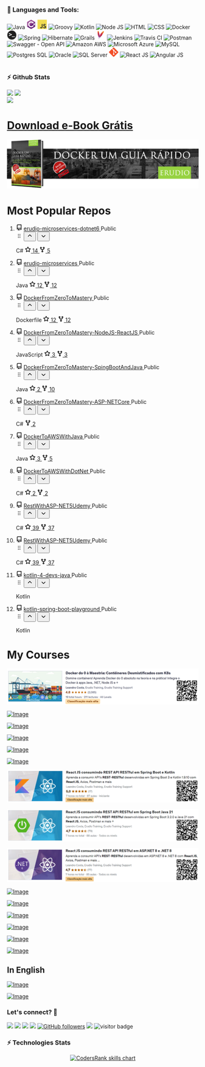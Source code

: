### 🚀 Languages and Tools:</summary>

<p align="left">
<img height="25" src="https://www.vectorlogo.zone/logos/java/java-icon.svg" title="Java" alt="Java" /></code>
<img height="25" src="https://raw.githubusercontent.com/devicons/devicon/master/icons/csharp/csharp-original.svg" title="C#" alt="C#" /></code>
<img width="25" height="25" src="https://raw.githubusercontent.com/devicons/devicon/master/icons/javascript/javascript-original.svg" title="JavaScript" alt="JavaScript" />
<img width="30" height="30" src="https://github.com/leandrocgsi/leandrocgsi/blob/main/svg_logos/groovy_logo.png" title="Groovy" alt="Groovy" /></code>
<img width="25" height="25" src="https://github.com/leandrocgsi/leandrocgsi/blob/main/svg_logos/kotlin_logo.png" title="Kotlin" alt="Kotlin" /></code>
<img height="25" src="https://github.com/leandrocgsi/leandrocgsi/blob/main/svg_logos/nodejs.png" title="Node JS" alt="Node JS">
<img width="25" height="25" src="https://github.com/leandrocgsi/leandrocgsi/blob/main/svg_logos/html_logo.png" title="HTML" alt="HTML" />
<img width="25" height="25" src="https://github.com/leandrocgsi/leandrocgsi/blob/main/svg_logos/css_logo.png" title="CSS" alt="CSS" />
<img height="25" src="https://raw.githubusercontent.com/leandrocgsi/leandrocgsi/2331dded51784b78b8b66fd83037b2f2e28943e3/svg_logos/docker_logo.svg" title="Docker" alt="Docker" />
<img height="25" src="https://raw.githubusercontent.com/github/explore/80688e429a7d4ef2fca1e82350fe8e3517d3494d/topics/terminal/terminal.png" title="Terminal" alt="Terminal">
<img width="25" height="25" src="https://www.vectorlogo.zone/logos/springio/springio-icon.svg" title="Spring" alt="Spring" /></code>
<img width="25" height="25" src="https://www.vectorlogo.zone/logos/hibernate/hibernate-icon.svg" title="Hibernate" alt="Hibernate" /></code>
<img width="25" height="25" src="https://github.com/leandrocgsi/leandrocgsi/blob/main/svg_logos/grails-logo.jpg" title="Grails" alt="Grails" /></code>
<img width="25" height="25" src="https://raw.githubusercontent.com/vscode-icons/vscode-icons/master/icons/file_type_maven.svg" title="Apache Maven" alt="Apache Maven" /></code>
<img width="25" height="25" src="https://www.vectorlogo.zone/logos/jenkins/jenkins-icon.svg" title="Jenkins" alt="Jenkins" /></code>
<img width="25" height="25" src="https://www.vectorlogo.zone/logos/travis-ci/travis-ci-icon.svg" title="Travis CI" alt="Travis CI" /></code>
<img width="25" height="25" src="https://www.vectorlogo.zone/logos/getpostman/getpostman-icon.svg" title="Postman" alt="Postman" /></code>
<img width="25" height="25" src="https://www.vectorlogo.zone/logos/openapis/openapis-icon.svg" title="Swagger - Open API" alt="Swagger - Open API" /></code>
<img width="25" height="25" src="https://github.com/leandrocgsi/leandrocgsi/blob/main/svg_logos/amazon_aws-icon.png" title="Amazon AWS" alt="Amazon AWS" /></code>
<img width="25" height="25" src="https://www.vectorlogo.zone/logos/microsoft_azure/microsoft_azure-icon.svg" title="Microsoft Azure" alt="Microsoft Azure" /></code>
<img width="25" height="25" src="https://www.vectorlogo.zone/logos/mysql/mysql-icon.svg" title="MySQL" alt="MySQL"/></code>
<img width="25" height="25" src="https://www.vectorlogo.zone/logos/postgresql/postgresql-icon.svg" title="Postgres SQL" alt="Postgres SQL"/></code>
<img width="25" height="25" src="https://www.vectorlogo.zone/logos/oracle/oracle-icon.svg" title="Oracle" alt="Oracle"/></code>
<img width="22" height="25" src="https://github.com/leandrocgsi/leandrocgsi/blob/main/svg_logos/microsoft-sql-server.png" title="SQL Server" alt="SQL Server"/></code>
<img height="25" src="https://raw.githubusercontent.com/devicons/devicon/master/icons/git/git-original.svg" title="GIT" alt="GIT">
<img width="25" height="25" src="https://raw.githubusercontent.com/leandrocgsi/leandrocgsi/main/svg_logos/react-original-wordmark.svg" title="React JS" alt="React JS" />
<img width="25" height="25" src="https://raw.githubusercontent.com/leandrocgsi/leandrocgsi/main/svg_logos/angularjs-original.svg" title="Angular JS" alt="Angular JS" />

</p>

#

### ⚡ Github Stats</b></summary>
<div align="left">
<img height="180em" src="https://github-readme-stats.vercel.app/api/top-langs/?username=leandrocgsi&show_icons=true&hide_border=true&layout=compact&langs_count=8&theme=default"/>	
<img height="180em" src="https://github-readme-stats.vercel.app/api?username=leandrocgsi&show_icons=true&hide_border=true&count_private=true&include_all_commits=true&theme=default" />
</div>
<img height="180em" src="https://github-readme-streak-stats.herokuapp.com/?user=leandrocgsi&show_icons=true&hide_border=true&count_private=true&include_all_commits=true&theme=default" />
</div>

# [Download e-Book Grátis](https://pub.erudio.com.br/guia-docker)

[![e-Book Grátis](https://github.com/leandrocgsi/DockerFromZeroToMastery/blob/master/Images/ebook.png?raw=true)](https://pub.erudio.com.br/guia-docker)

# Most Popular Repos

<div
   class="application-main "
   data-commit-hovercards-enabled
   data-discussion-hovercards-enabled
   data-issue-and-pr-hovercards-enabled
   >
   <main id="js-pjax-container" data-pjax-container>
      <div class="container-xl px-3 px-md-4 px-lg-5">
         <div data-view-component="true" class="Layout-main">
            <div>
               <div class="position-relative">
                  <div class="mt-4">
                     <div class="js-pinned-items-reorder-container">
                        <form class="js-pinned-items-reorder-form" id="user-2985420-pinned-items-reorder-form" action="/users/leandrocgsi/reorder_pinned_items" accept-charset="UTF-8" method="post">
                           <input type="hidden" name="_method" value="put" autocomplete="off" /><input type="hidden" name="authenticity_token" value="AWmnJT2LltnCdCyGTGPQdakabB3BrdWMonmTfEM_xqKOPIFLP6fniJIaBvDiSZbFHLFwRn5ddQRNcQYVHRQRQQ" autocomplete="off" />
                           <ol
                              class="d-flex flex-wrap list-style-none gutter-condensed mb-2 js-pinned-items-reorder-list"
                              >
                              <li class="mb-3 d-flex flex-content-stretch col-12 col-md-6 col-lg-6">
                                 <div class="Box d-flex pinned-item-list-item p-3 width-full js-pinned-item-list-item public sortable-button-item source reorderable">
                                    <div class="pinned-item-list-item-content">
                                       <div class="d-flex width-full position-relative">
                                          <div class="flex-1">
                                             <svg aria-hidden="true" height="16" viewBox="0 0 16 16" version="1.1" width="16" data-view-component="true" class="octicon octicon-repo mr-1 color-fg-muted">
                                                <path fill-rule="evenodd" d="M2 2.5A2.5 2.5 0 014.5 0h8.75a.75.75 0 01.75.75v12.5a.75.75 0 01-.75.75h-2.5a.75.75 0 110-1.5h1.75v-2h-8a1 1 0 00-.714 1.7.75.75 0 01-1.072 1.05A2.495 2.495 0 012 11.5v-9zm10.5-1V9h-8c-.356 0-.694.074-1 .208V2.5a1 1 0 011-1h8zM5 12.25v3.25a.25.25 0 00.4.2l1.45-1.087a.25.25 0 01.3 0L8.6 15.7a.25.25 0 00.4-.2v-3.25a.25.25 0 00-.25-.25h-3.5a.25.25 0 00-.25.25z"></path>
                                             </svg>
                                             <a class="mr-1 text-bold  wb-break-word" data-hydro-click="{&quot;event_type&quot;:&quot;user_profile.click&quot;,&quot;payload&quot;:{&quot;profile_user_id&quot;:2985420,&quot;target&quot;:&quot;PINNED_REPO&quot;,&quot;user_id&quot;:2985420,&quot;originating_url&quot;:&quot;https://github.com/leandrocgsi&quot;}}" data-hydro-click-hmac="2db4d422e93bed7cabc272dd98d2429d840b2c9ce04f51a98c5837ed23b0aa85" href="/leandrocgsi/erudio-microservices-dotnet6">
                                             <span class="repo" title="erudio-microservices-dotnet6">erudio-microservices-dotnet6</span>
                                             </a>          <span></span><span class="Label Label--secondary v-align-middle mt-1 no-wrap v-align-baseline Label--inline">Public</span>
                                          </div>
                                          <div>
                                             <input type="hidden" name="pinned_item_ids[]" id="pinned-item-reorder-MDEwOlJlcG9zaXRvcnkzODk3NTc2MjQ=" value="MDEwOlJlcG9zaXRvcnkzODk3NTc2MjQ=" autocomplete="off" class="form-control">
                                             <span class="pinned-item-handle js-pinned-item-reorder pl-2" title="Drag to reorder">
                                                <svg aria-hidden="true" height="16" viewBox="0 0 16 16" version="1.1" width="16" data-view-component="true" class="octicon octicon-grabber">
                                                   <path fill-rule="evenodd" d="M10 13a1 1 0 100-2 1 1 0 000 2zm-4 0a1 1 0 100-2 1 1 0 000 2zm1-5a1 1 0 11-2 0 1 1 0 012 0zm3 1a1 1 0 100-2 1 1 0 000 2zm1-5a1 1 0 11-2 0 1 1 0 012 0zM6 5a1 1 0 100-2 1 1 0 000 2z"></path>
                                                </svg>
                                             </span>
                                             <button data-direction="up" type="button" data-view-component="true" class="show-on-focus sortable-button js-sortable-button btn-outline btn-sm btn right-0">
                                                <svg aria-label="Move erudio-microservices-dotnet6 up" role="img" height="16" viewBox="0 0 16 16" version="1.1" width="16" data-view-component="true" class="octicon octicon-chevron-up">
                                                   <path fill-rule="evenodd" d="M3.22 9.78a.75.75 0 010-1.06l4.25-4.25a.75.75 0 011.06 0l4.25 4.25a.75.75 0 01-1.06 1.06L8 6.06 4.28 9.78a.75.75 0 01-1.06 0z"></path>
                                                </svg>
                                             </button>
                                             <button data-direction="down" type="button" data-view-component="true" class="show-on-focus sortable-button js-sortable-button btn-outline btn-sm btn right-0">
                                                <svg aria-label="Move erudio-microservices-dotnet6 down" role="img" height="16" viewBox="0 0 16 16" version="1.1" width="16" data-view-component="true" class="octicon octicon-chevron-down">
                                                   <path fill-rule="evenodd" d="M12.78 6.22a.75.75 0 010 1.06l-4.25 4.25a.75.75 0 01-1.06 0L3.22 7.28a.75.75 0 011.06-1.06L8 9.94l3.72-3.72a.75.75 0 011.06 0z"></path>
                                                </svg>
                                             </button>
                                          </div>
                                       </div>
                                       <p class="pinned-item-desc color-fg-muted text-small mt-2 mb-0">
                                       </p>
                                       <p class="mb-0 mt-2 f6 color-fg-muted">
                                          <span class="d-inline-block mr-3">
                                          <span class="repo-language-color" style="background-color: #178600"></span>
                                          <span itemprop="programmingLanguage">C#</span>
                                          </span>
                                          <a href="/leandrocgsi/erudio-microservices-dotnet6/stargazers" class="pinned-item-meta Link--muted ">
                                             <svg aria-label="stars" role="img" height="16" viewBox="0 0 16 16" version="1.1" width="16" data-view-component="true" class="octicon octicon-star">
                                                <path fill-rule="evenodd" d="M8 .25a.75.75 0 01.673.418l1.882 3.815 4.21.612a.75.75 0 01.416 1.279l-3.046 2.97.719 4.192a.75.75 0 01-1.088.791L8 12.347l-3.766 1.98a.75.75 0 01-1.088-.79l.72-4.194L.818 6.374a.75.75 0 01.416-1.28l4.21-.611L7.327.668A.75.75 0 018 .25zm0 2.445L6.615 5.5a.75.75 0 01-.564.41l-3.097.45 2.24 2.184a.75.75 0 01.216.664l-.528 3.084 2.769-1.456a.75.75 0 01.698 0l2.77 1.456-.53-3.084a.75.75 0 01.216-.664l2.24-2.183-3.096-.45a.75.75 0 01-.564-.41L8 2.694v.001z"></path>
                                             </svg>
                                             14
                                          </a>
                                          <a href="/leandrocgsi/erudio-microservices-dotnet6/network/members" class="pinned-item-meta Link--muted ">
                                             <svg aria-label="forks" role="img" height="16" viewBox="0 0 16 16" version="1.1" width="16" data-view-component="true" class="octicon octicon-repo-forked">
                                                <path fill-rule="evenodd" d="M5 3.25a.75.75 0 11-1.5 0 .75.75 0 011.5 0zm0 2.122a2.25 2.25 0 10-1.5 0v.878A2.25 2.25 0 005.75 8.5h1.5v2.128a2.251 2.251 0 101.5 0V8.5h1.5a2.25 2.25 0 002.25-2.25v-.878a2.25 2.25 0 10-1.5 0v.878a.75.75 0 01-.75.75h-4.5A.75.75 0 015 6.25v-.878zm3.75 7.378a.75.75 0 11-1.5 0 .75.75 0 011.5 0zm3-8.75a.75.75 0 100-1.5.75.75 0 000 1.5z"></path>
                                             </svg>
                                             5
                                          </a>
                                       </p>
                                    </div>
                                 </div>
                              </li>
                              <li class="mb-3 d-flex flex-content-stretch col-12 col-md-6 col-lg-6">
                                 <div class="Box d-flex pinned-item-list-item p-3 width-full js-pinned-item-list-item public sortable-button-item source reorderable">
                                    <div class="pinned-item-list-item-content">
                                       <div class="d-flex width-full position-relative">
                                          <div class="flex-1">
                                             <svg aria-hidden="true" height="16" viewBox="0 0 16 16" version="1.1" width="16" data-view-component="true" class="octicon octicon-repo mr-1 color-fg-muted">
                                                <path fill-rule="evenodd" d="M2 2.5A2.5 2.5 0 014.5 0h8.75a.75.75 0 01.75.75v12.5a.75.75 0 01-.75.75h-2.5a.75.75 0 110-1.5h1.75v-2h-8a1 1 0 00-.714 1.7.75.75 0 01-1.072 1.05A2.495 2.495 0 012 11.5v-9zm10.5-1V9h-8c-.356 0-.694.074-1 .208V2.5a1 1 0 011-1h8zM5 12.25v3.25a.25.25 0 00.4.2l1.45-1.087a.25.25 0 01.3 0L8.6 15.7a.25.25 0 00.4-.2v-3.25a.25.25 0 00-.25-.25h-3.5a.25.25 0 00-.25.25z"></path>
                                             </svg>
                                             <a class="mr-1 text-bold  wb-break-word" data-hydro-click="{&quot;event_type&quot;:&quot;user_profile.click&quot;,&quot;payload&quot;:{&quot;profile_user_id&quot;:2985420,&quot;target&quot;:&quot;PINNED_REPO&quot;,&quot;user_id&quot;:2985420,&quot;originating_url&quot;:&quot;https://github.com/leandrocgsi&quot;}}" data-hydro-click-hmac="2db4d422e93bed7cabc272dd98d2429d840b2c9ce04f51a98c5837ed23b0aa85" href="/leandrocgsi/erudio-microservices">
                                             <span class="repo" title="erudio-microservices">erudio-microservices</span>
                                             </a>          <span></span><span class="Label Label--secondary v-align-middle mt-1 no-wrap v-align-baseline Label--inline">Public</span>
                                          </div>
                                          <div>
                                             <input type="hidden" name="pinned_item_ids[]" id="pinned-item-reorder-MDEwOlJlcG9zaXRvcnkzNTYwMzAyODk=" value="MDEwOlJlcG9zaXRvcnkzNTYwMzAyODk=" autocomplete="off" class="form-control">
                                             <span class="pinned-item-handle js-pinned-item-reorder pl-2" title="Drag to reorder">
                                                <svg aria-hidden="true" height="16" viewBox="0 0 16 16" version="1.1" width="16" data-view-component="true" class="octicon octicon-grabber">
                                                   <path fill-rule="evenodd" d="M10 13a1 1 0 100-2 1 1 0 000 2zm-4 0a1 1 0 100-2 1 1 0 000 2zm1-5a1 1 0 11-2 0 1 1 0 012 0zm3 1a1 1 0 100-2 1 1 0 000 2zm1-5a1 1 0 11-2 0 1 1 0 012 0zM6 5a1 1 0 100-2 1 1 0 000 2z"></path>
                                                </svg>
                                             </span>
                                             <button data-direction="up" type="button" data-view-component="true" class="show-on-focus sortable-button js-sortable-button btn-outline btn-sm btn right-0">
                                                <svg aria-label="Move erudio-microservices up" role="img" height="16" viewBox="0 0 16 16" version="1.1" width="16" data-view-component="true" class="octicon octicon-chevron-up">
                                                   <path fill-rule="evenodd" d="M3.22 9.78a.75.75 0 010-1.06l4.25-4.25a.75.75 0 011.06 0l4.25 4.25a.75.75 0 01-1.06 1.06L8 6.06 4.28 9.78a.75.75 0 01-1.06 0z"></path>
                                                </svg>
                                             </button>
                                             <button data-direction="down" type="button" data-view-component="true" class="show-on-focus sortable-button js-sortable-button btn-outline btn-sm btn right-0">
                                                <svg aria-label="Move erudio-microservices down" role="img" height="16" viewBox="0 0 16 16" version="1.1" width="16" data-view-component="true" class="octicon octicon-chevron-down">
                                                   <path fill-rule="evenodd" d="M12.78 6.22a.75.75 0 010 1.06l-4.25 4.25a.75.75 0 01-1.06 0L3.22 7.28a.75.75 0 011.06-1.06L8 9.94l3.72-3.72a.75.75 0 011.06 0z"></path>
                                                </svg>
                                             </button>
                                          </div>
                                       </div>
                                       <p class="pinned-item-desc color-fg-muted text-small mt-2 mb-0">
                                       </p>
                                       <p class="mb-0 mt-2 f6 color-fg-muted">
                                          <span class="d-inline-block mr-3">
                                          <span class="repo-language-color" style="background-color: #b07219"></span>
                                          <span itemprop="programmingLanguage">Java</span>
                                          </span>
                                          <a href="/leandrocgsi/erudio-microservices/stargazers" class="pinned-item-meta Link--muted ">
                                             <svg aria-label="stars" role="img" height="16" viewBox="0 0 16 16" version="1.1" width="16" data-view-component="true" class="octicon octicon-star">
                                                <path fill-rule="evenodd" d="M8 .25a.75.75 0 01.673.418l1.882 3.815 4.21.612a.75.75 0 01.416 1.279l-3.046 2.97.719 4.192a.75.75 0 01-1.088.791L8 12.347l-3.766 1.98a.75.75 0 01-1.088-.79l.72-4.194L.818 6.374a.75.75 0 01.416-1.28l4.21-.611L7.327.668A.75.75 0 018 .25zm0 2.445L6.615 5.5a.75.75 0 01-.564.41l-3.097.45 2.24 2.184a.75.75 0 01.216.664l-.528 3.084 2.769-1.456a.75.75 0 01.698 0l2.77 1.456-.53-3.084a.75.75 0 01.216-.664l2.24-2.183-3.096-.45a.75.75 0 01-.564-.41L8 2.694v.001z"></path>
                                             </svg>
                                             12
                                          </a>
                                          <a href="/leandrocgsi/erudio-microservices/network/members" class="pinned-item-meta Link--muted ">
                                             <svg aria-label="forks" role="img" height="16" viewBox="0 0 16 16" version="1.1" width="16" data-view-component="true" class="octicon octicon-repo-forked">
                                                <path fill-rule="evenodd" d="M5 3.25a.75.75 0 11-1.5 0 .75.75 0 011.5 0zm0 2.122a2.25 2.25 0 10-1.5 0v.878A2.25 2.25 0 005.75 8.5h1.5v2.128a2.251 2.251 0 101.5 0V8.5h1.5a2.25 2.25 0 002.25-2.25v-.878a2.25 2.25 0 10-1.5 0v.878a.75.75 0 01-.75.75h-4.5A.75.75 0 015 6.25v-.878zm3.75 7.378a.75.75 0 11-1.5 0 .75.75 0 011.5 0zm3-8.75a.75.75 0 100-1.5.75.75 0 000 1.5z"></path>
                                             </svg>
                                             12
                                          </a>
                                       </p>
                                    </div>
                                 </div>
                              </li>
                              <li class="mb-3 d-flex flex-content-stretch col-12 col-md-6 col-lg-6">
                                 <div class="Box d-flex pinned-item-list-item p-3 width-full js-pinned-item-list-item public sortable-button-item source reorderable">
                                    <div class="pinned-item-list-item-content">
                                       <div class="d-flex width-full position-relative">
                                          <div class="flex-1">
                                             <svg aria-hidden="true" height="16" viewBox="0 0 16 16" version="1.1" width="16" data-view-component="true" class="octicon octicon-repo mr-1 color-fg-muted">
                                                <path fill-rule="evenodd" d="M2 2.5A2.5 2.5 0 014.5 0h8.75a.75.75 0 01.75.75v12.5a.75.75 0 01-.75.75h-2.5a.75.75 0 110-1.5h1.75v-2h-8a1 1 0 00-.714 1.7.75.75 0 01-1.072 1.05A2.495 2.495 0 012 11.5v-9zm10.5-1V9h-8c-.356 0-.694.074-1 .208V2.5a1 1 0 011-1h8zM5 12.25v3.25a.25.25 0 00.4.2l1.45-1.087a.25.25 0 01.3 0L8.6 15.7a.25.25 0 00.4-.2v-3.25a.25.25 0 00-.25-.25h-3.5a.25.25 0 00-.25.25z"></path>
                                             </svg>
                                             <a class="mr-1 text-bold  wb-break-word" data-hydro-click="{&quot;event_type&quot;:&quot;user_profile.click&quot;,&quot;payload&quot;:{&quot;profile_user_id&quot;:2985420,&quot;target&quot;:&quot;PINNED_REPO&quot;,&quot;user_id&quot;:2985420,&quot;originating_url&quot;:&quot;https://github.com/leandrocgsi&quot;}}" data-hydro-click-hmac="2db4d422e93bed7cabc272dd98d2429d840b2c9ce04f51a98c5837ed23b0aa85" href="/leandrocgsi/DockerFromZeroToMastery">
                                             <span class="repo" title="DockerFromZeroToMastery">DockerFromZeroToMastery</span>
                                             </a>          <span></span><span class="Label Label--secondary v-align-middle mt-1 no-wrap v-align-baseline Label--inline">Public</span>
                                          </div>
                                          <div>
                                             <input type="hidden" name="pinned_item_ids[]" id="pinned-item-reorder-MDEwOlJlcG9zaXRvcnkyMDkyMjE2ODM=" value="MDEwOlJlcG9zaXRvcnkyMDkyMjE2ODM=" autocomplete="off" class="form-control">
                                             <span class="pinned-item-handle js-pinned-item-reorder pl-2" title="Drag to reorder">
                                                <svg aria-hidden="true" height="16" viewBox="0 0 16 16" version="1.1" width="16" data-view-component="true" class="octicon octicon-grabber">
                                                   <path fill-rule="evenodd" d="M10 13a1 1 0 100-2 1 1 0 000 2zm-4 0a1 1 0 100-2 1 1 0 000 2zm1-5a1 1 0 11-2 0 1 1 0 012 0zm3 1a1 1 0 100-2 1 1 0 000 2zm1-5a1 1 0 11-2 0 1 1 0 012 0zM6 5a1 1 0 100-2 1 1 0 000 2z"></path>
                                                </svg>
                                             </span>
                                             <button data-direction="up" type="button" data-view-component="true" class="show-on-focus sortable-button js-sortable-button btn-outline btn-sm btn right-0">
                                                <svg aria-label="Move DockerFromZeroToMastery up" role="img" height="16" viewBox="0 0 16 16" version="1.1" width="16" data-view-component="true" class="octicon octicon-chevron-up">
                                                   <path fill-rule="evenodd" d="M3.22 9.78a.75.75 0 010-1.06l4.25-4.25a.75.75 0 011.06 0l4.25 4.25a.75.75 0 01-1.06 1.06L8 6.06 4.28 9.78a.75.75 0 01-1.06 0z"></path>
                                                </svg>
                                             </button>
                                             <button data-direction="down" type="button" data-view-component="true" class="show-on-focus sortable-button js-sortable-button btn-outline btn-sm btn right-0">
                                                <svg aria-label="Move DockerFromZeroToMastery down" role="img" height="16" viewBox="0 0 16 16" version="1.1" width="16" data-view-component="true" class="octicon octicon-chevron-down">
                                                   <path fill-rule="evenodd" d="M12.78 6.22a.75.75 0 010 1.06l-4.25 4.25a.75.75 0 01-1.06 0L3.22 7.28a.75.75 0 011.06-1.06L8 9.94l3.72-3.72a.75.75 0 011.06 0z"></path>
                                                </svg>
                                             </button>
                                          </div>
                                       </div>
                                       <p class="pinned-item-desc color-fg-muted text-small mt-2 mb-0">
                                       </p>
                                       <p class="mb-0 mt-2 f6 color-fg-muted">
                                          <span class="d-inline-block mr-3">
                                          <span class="repo-language-color" style="background-color: #384d54"></span>
                                          <span itemprop="programmingLanguage">Dockerfile</span>
                                          </span>
                                          <a href="/leandrocgsi/DockerFromZeroToMastery/stargazers" class="pinned-item-meta Link--muted ">
                                             <svg aria-label="stars" role="img" height="16" viewBox="0 0 16 16" version="1.1" width="16" data-view-component="true" class="octicon octicon-star">
                                                <path fill-rule="evenodd" d="M8 .25a.75.75 0 01.673.418l1.882 3.815 4.21.612a.75.75 0 01.416 1.279l-3.046 2.97.719 4.192a.75.75 0 01-1.088.791L8 12.347l-3.766 1.98a.75.75 0 01-1.088-.79l.72-4.194L.818 6.374a.75.75 0 01.416-1.28l4.21-.611L7.327.668A.75.75 0 018 .25zm0 2.445L6.615 5.5a.75.75 0 01-.564.41l-3.097.45 2.24 2.184a.75.75 0 01.216.664l-.528 3.084 2.769-1.456a.75.75 0 01.698 0l2.77 1.456-.53-3.084a.75.75 0 01.216-.664l2.24-2.183-3.096-.45a.75.75 0 01-.564-.41L8 2.694v.001z"></path>
                                             </svg>
                                             12
                                          </a>
                                          <a href="/leandrocgsi/DockerFromZeroToMastery/network/members" class="pinned-item-meta Link--muted ">
                                             <svg aria-label="forks" role="img" height="16" viewBox="0 0 16 16" version="1.1" width="16" data-view-component="true" class="octicon octicon-repo-forked">
                                                <path fill-rule="evenodd" d="M5 3.25a.75.75 0 11-1.5 0 .75.75 0 011.5 0zm0 2.122a2.25 2.25 0 10-1.5 0v.878A2.25 2.25 0 005.75 8.5h1.5v2.128a2.251 2.251 0 101.5 0V8.5h1.5a2.25 2.25 0 002.25-2.25v-.878a2.25 2.25 0 10-1.5 0v.878a.75.75 0 01-.75.75h-4.5A.75.75 0 015 6.25v-.878zm3.75 7.378a.75.75 0 11-1.5 0 .75.75 0 011.5 0zm3-8.75a.75.75 0 100-1.5.75.75 0 000 1.5z"></path>
                                             </svg>
                                             12
                                          </a>
                                       </p>
                                    </div>
                                 </div>
                              </li>
                              <li class="mb-3 d-flex flex-content-stretch col-12 col-md-6 col-lg-6">
                                 <div class="Box d-flex pinned-item-list-item p-3 width-full js-pinned-item-list-item public sortable-button-item source reorderable">
                                    <div class="pinned-item-list-item-content">
                                       <div class="d-flex width-full position-relative">
                                          <div class="flex-1">
                                             <svg aria-hidden="true" height="16" viewBox="0 0 16 16" version="1.1" width="16" data-view-component="true" class="octicon octicon-repo mr-1 color-fg-muted">
                                                <path fill-rule="evenodd" d="M2 2.5A2.5 2.5 0 014.5 0h8.75a.75.75 0 01.75.75v12.5a.75.75 0 01-.75.75h-2.5a.75.75 0 110-1.5h1.75v-2h-8a1 1 0 00-.714 1.7.75.75 0 01-1.072 1.05A2.495 2.495 0 012 11.5v-9zm10.5-1V9h-8c-.356 0-.694.074-1 .208V2.5a1 1 0 011-1h8zM5 12.25v3.25a.25.25 0 00.4.2l1.45-1.087a.25.25 0 01.3 0L8.6 15.7a.25.25 0 00.4-.2v-3.25a.25.25 0 00-.25-.25h-3.5a.25.25 0 00-.25.25z"></path>
                                             </svg>
                                             <a class="mr-1 text-bold  wb-break-word" data-hydro-click="{&quot;event_type&quot;:&quot;user_profile.click&quot;,&quot;payload&quot;:{&quot;profile_user_id&quot;:2985420,&quot;target&quot;:&quot;PINNED_REPO&quot;,&quot;user_id&quot;:2985420,&quot;originating_url&quot;:&quot;https://github.com/leandrocgsi&quot;}}" data-hydro-click-hmac="2db4d422e93bed7cabc272dd98d2429d840b2c9ce04f51a98c5837ed23b0aa85" href="/leandrocgsi/DockerFromZeroToMastery-NodeJS-ReactJS">
                                             <span class="repo" title="DockerFromZeroToMastery-NodeJS-ReactJS">DockerFromZeroToMastery-NodeJS-ReactJS</span>
                                             </a>          <span></span><span class="Label Label--secondary v-align-middle mt-1 no-wrap v-align-baseline Label--inline">Public</span>
                                          </div>
                                          <div>
                                             <input type="hidden" name="pinned_item_ids[]" id="pinned-item-reorder-MDEwOlJlcG9zaXRvcnkzMjg0NTgwMDc=" value="MDEwOlJlcG9zaXRvcnkzMjg0NTgwMDc=" autocomplete="off" class="form-control">
                                             <span class="pinned-item-handle js-pinned-item-reorder pl-2" title="Drag to reorder">
                                                <svg aria-hidden="true" height="16" viewBox="0 0 16 16" version="1.1" width="16" data-view-component="true" class="octicon octicon-grabber">
                                                   <path fill-rule="evenodd" d="M10 13a1 1 0 100-2 1 1 0 000 2zm-4 0a1 1 0 100-2 1 1 0 000 2zm1-5a1 1 0 11-2 0 1 1 0 012 0zm3 1a1 1 0 100-2 1 1 0 000 2zm1-5a1 1 0 11-2 0 1 1 0 012 0zM6 5a1 1 0 100-2 1 1 0 000 2z"></path>
                                                </svg>
                                             </span>
                                             <button data-direction="up" type="button" data-view-component="true" class="show-on-focus sortable-button js-sortable-button btn-outline btn-sm btn right-0">
                                                <svg aria-label="Move DockerFromZeroToMastery-NodeJS-ReactJS up" role="img" height="16" viewBox="0 0 16 16" version="1.1" width="16" data-view-component="true" class="octicon octicon-chevron-up">
                                                   <path fill-rule="evenodd" d="M3.22 9.78a.75.75 0 010-1.06l4.25-4.25a.75.75 0 011.06 0l4.25 4.25a.75.75 0 01-1.06 1.06L8 6.06 4.28 9.78a.75.75 0 01-1.06 0z"></path>
                                                </svg>
                                             </button>
                                             <button data-direction="down" type="button" data-view-component="true" class="show-on-focus sortable-button js-sortable-button btn-outline btn-sm btn right-0">
                                                <svg aria-label="Move DockerFromZeroToMastery-NodeJS-ReactJS down" role="img" height="16" viewBox="0 0 16 16" version="1.1" width="16" data-view-component="true" class="octicon octicon-chevron-down">
                                                   <path fill-rule="evenodd" d="M12.78 6.22a.75.75 0 010 1.06l-4.25 4.25a.75.75 0 01-1.06 0L3.22 7.28a.75.75 0 011.06-1.06L8 9.94l3.72-3.72a.75.75 0 011.06 0z"></path>
                                                </svg>
                                             </button>
                                          </div>
                                       </div>
                                       <p class="pinned-item-desc color-fg-muted text-small mt-2 mb-0">
                                       </p>
                                       <p class="mb-0 mt-2 f6 color-fg-muted">
                                          <span class="d-inline-block mr-3">
                                          <span class="repo-language-color" style="background-color: #f1e05a"></span>
                                          <span itemprop="programmingLanguage">JavaScript</span>
                                          </span>
                                          <a href="/leandrocgsi/DockerFromZeroToMastery-NodeJS-ReactJS/stargazers" class="pinned-item-meta Link--muted ">
                                             <svg aria-label="stars" role="img" height="16" viewBox="0 0 16 16" version="1.1" width="16" data-view-component="true" class="octicon octicon-star">
                                                <path fill-rule="evenodd" d="M8 .25a.75.75 0 01.673.418l1.882 3.815 4.21.612a.75.75 0 01.416 1.279l-3.046 2.97.719 4.192a.75.75 0 01-1.088.791L8 12.347l-3.766 1.98a.75.75 0 01-1.088-.79l.72-4.194L.818 6.374a.75.75 0 01.416-1.28l4.21-.611L7.327.668A.75.75 0 018 .25zm0 2.445L6.615 5.5a.75.75 0 01-.564.41l-3.097.45 2.24 2.184a.75.75 0 01.216.664l-.528 3.084 2.769-1.456a.75.75 0 01.698 0l2.77 1.456-.53-3.084a.75.75 0 01.216-.664l2.24-2.183-3.096-.45a.75.75 0 01-.564-.41L8 2.694v.001z"></path>
                                             </svg>
                                             3
                                          </a>
                                          <a href="/leandrocgsi/DockerFromZeroToMastery-NodeJS-ReactJS/network/members" class="pinned-item-meta Link--muted ">
                                             <svg aria-label="forks" role="img" height="16" viewBox="0 0 16 16" version="1.1" width="16" data-view-component="true" class="octicon octicon-repo-forked">
                                                <path fill-rule="evenodd" d="M5 3.25a.75.75 0 11-1.5 0 .75.75 0 011.5 0zm0 2.122a2.25 2.25 0 10-1.5 0v.878A2.25 2.25 0 005.75 8.5h1.5v2.128a2.251 2.251 0 101.5 0V8.5h1.5a2.25 2.25 0 002.25-2.25v-.878a2.25 2.25 0 10-1.5 0v.878a.75.75 0 01-.75.75h-4.5A.75.75 0 015 6.25v-.878zm3.75 7.378a.75.75 0 11-1.5 0 .75.75 0 011.5 0zm3-8.75a.75.75 0 100-1.5.75.75 0 000 1.5z"></path>
                                             </svg>
                                             3
                                          </a>
                                       </p>
                                    </div>
                                 </div>
                              </li>
                              <li class="mb-3 d-flex flex-content-stretch col-12 col-md-6 col-lg-6">
                                 <div class="Box d-flex pinned-item-list-item p-3 width-full js-pinned-item-list-item public sortable-button-item source reorderable">
                                    <div class="pinned-item-list-item-content">
                                       <div class="d-flex width-full position-relative">
                                          <div class="flex-1">
                                             <svg aria-hidden="true" height="16" viewBox="0 0 16 16" version="1.1" width="16" data-view-component="true" class="octicon octicon-repo mr-1 color-fg-muted">
                                                <path fill-rule="evenodd" d="M2 2.5A2.5 2.5 0 014.5 0h8.75a.75.75 0 01.75.75v12.5a.75.75 0 01-.75.75h-2.5a.75.75 0 110-1.5h1.75v-2h-8a1 1 0 00-.714 1.7.75.75 0 01-1.072 1.05A2.495 2.495 0 012 11.5v-9zm10.5-1V9h-8c-.356 0-.694.074-1 .208V2.5a1 1 0 011-1h8zM5 12.25v3.25a.25.25 0 00.4.2l1.45-1.087a.25.25 0 01.3 0L8.6 15.7a.25.25 0 00.4-.2v-3.25a.25.25 0 00-.25-.25h-3.5a.25.25 0 00-.25.25z"></path>
                                             </svg>
                                             <a class="mr-1 text-bold  wb-break-word" data-hydro-click="{&quot;event_type&quot;:&quot;user_profile.click&quot;,&quot;payload&quot;:{&quot;profile_user_id&quot;:2985420,&quot;target&quot;:&quot;PINNED_REPO&quot;,&quot;user_id&quot;:2985420,&quot;originating_url&quot;:&quot;https://github.com/leandrocgsi&quot;}}" data-hydro-click-hmac="2db4d422e93bed7cabc272dd98d2429d840b2c9ce04f51a98c5837ed23b0aa85" href="/leandrocgsi/DockerFromZeroToMastery-SpingBootAndJava">
                                             <span class="repo" title="DockerFromZeroToMastery-SpingBootAndJava">DockerFromZeroToMastery-SpingBootAndJava</span>
                                             </a>          <span></span><span class="Label Label--secondary v-align-middle mt-1 no-wrap v-align-baseline Label--inline">Public</span>
                                          </div>
                                          <div>
                                             <input type="hidden" name="pinned_item_ids[]" id="pinned-item-reorder-MDEwOlJlcG9zaXRvcnkyMDg4NDY4OTg=" value="MDEwOlJlcG9zaXRvcnkyMDg4NDY4OTg=" autocomplete="off" class="form-control">
                                             <span class="pinned-item-handle js-pinned-item-reorder pl-2" title="Drag to reorder">
                                                <svg aria-hidden="true" height="16" viewBox="0 0 16 16" version="1.1" width="16" data-view-component="true" class="octicon octicon-grabber">
                                                   <path fill-rule="evenodd" d="M10 13a1 1 0 100-2 1 1 0 000 2zm-4 0a1 1 0 100-2 1 1 0 000 2zm1-5a1 1 0 11-2 0 1 1 0 012 0zm3 1a1 1 0 100-2 1 1 0 000 2zm1-5a1 1 0 11-2 0 1 1 0 012 0zM6 5a1 1 0 100-2 1 1 0 000 2z"></path>
                                                </svg>
                                             </span>
                                             <button data-direction="up" type="button" data-view-component="true" class="show-on-focus sortable-button js-sortable-button btn-outline btn-sm btn right-0">
                                                <svg aria-label="Move DockerFromZeroToMastery-SpingBootAndJava up" role="img" height="16" viewBox="0 0 16 16" version="1.1" width="16" data-view-component="true" class="octicon octicon-chevron-up">
                                                   <path fill-rule="evenodd" d="M3.22 9.78a.75.75 0 010-1.06l4.25-4.25a.75.75 0 011.06 0l4.25 4.25a.75.75 0 01-1.06 1.06L8 6.06 4.28 9.78a.75.75 0 01-1.06 0z"></path>
                                                </svg>
                                             </button>
                                             <button data-direction="down" type="button" data-view-component="true" class="show-on-focus sortable-button js-sortable-button btn-outline btn-sm btn right-0">
                                                <svg aria-label="Move DockerFromZeroToMastery-SpingBootAndJava down" role="img" height="16" viewBox="0 0 16 16" version="1.1" width="16" data-view-component="true" class="octicon octicon-chevron-down">
                                                   <path fill-rule="evenodd" d="M12.78 6.22a.75.75 0 010 1.06l-4.25 4.25a.75.75 0 01-1.06 0L3.22 7.28a.75.75 0 011.06-1.06L8 9.94l3.72-3.72a.75.75 0 011.06 0z"></path>
                                                </svg>
                                             </button>
                                          </div>
                                       </div>
                                       <p class="pinned-item-desc color-fg-muted text-small mt-2 mb-0">
                                       </p>
                                       <p class="mb-0 mt-2 f6 color-fg-muted">
                                          <span class="d-inline-block mr-3">
                                          <span class="repo-language-color" style="background-color: #b07219"></span>
                                          <span itemprop="programmingLanguage">Java</span>
                                          </span>
                                          <a href="/leandrocgsi/DockerFromZeroToMastery-SpingBootAndJava/stargazers" class="pinned-item-meta Link--muted ">
                                             <svg aria-label="stars" role="img" height="16" viewBox="0 0 16 16" version="1.1" width="16" data-view-component="true" class="octicon octicon-star">
                                                <path fill-rule="evenodd" d="M8 .25a.75.75 0 01.673.418l1.882 3.815 4.21.612a.75.75 0 01.416 1.279l-3.046 2.97.719 4.192a.75.75 0 01-1.088.791L8 12.347l-3.766 1.98a.75.75 0 01-1.088-.79l.72-4.194L.818 6.374a.75.75 0 01.416-1.28l4.21-.611L7.327.668A.75.75 0 018 .25zm0 2.445L6.615 5.5a.75.75 0 01-.564.41l-3.097.45 2.24 2.184a.75.75 0 01.216.664l-.528 3.084 2.769-1.456a.75.75 0 01.698 0l2.77 1.456-.53-3.084a.75.75 0 01.216-.664l2.24-2.183-3.096-.45a.75.75 0 01-.564-.41L8 2.694v.001z"></path>
                                             </svg>
                                             2
                                          </a>
                                          <a href="/leandrocgsi/DockerFromZeroToMastery-SpingBootAndJava/network/members" class="pinned-item-meta Link--muted ">
                                             <svg aria-label="forks" role="img" height="16" viewBox="0 0 16 16" version="1.1" width="16" data-view-component="true" class="octicon octicon-repo-forked">
                                                <path fill-rule="evenodd" d="M5 3.25a.75.75 0 11-1.5 0 .75.75 0 011.5 0zm0 2.122a2.25 2.25 0 10-1.5 0v.878A2.25 2.25 0 005.75 8.5h1.5v2.128a2.251 2.251 0 101.5 0V8.5h1.5a2.25 2.25 0 002.25-2.25v-.878a2.25 2.25 0 10-1.5 0v.878a.75.75 0 01-.75.75h-4.5A.75.75 0 015 6.25v-.878zm3.75 7.378a.75.75 0 11-1.5 0 .75.75 0 011.5 0zm3-8.75a.75.75 0 100-1.5.75.75 0 000 1.5z"></path>
                                             </svg>
                                             10
                                          </a>
                                       </p>
                                    </div>
                                 </div>
                              </li>
                              <li class="mb-3 d-flex flex-content-stretch col-12 col-md-6 col-lg-6">
                                 <div class="Box d-flex pinned-item-list-item p-3 width-full js-pinned-item-list-item public sortable-button-item source reorderable">
                                    <div class="pinned-item-list-item-content">
                                       <div class="d-flex width-full position-relative">
                                          <div class="flex-1">
                                             <svg aria-hidden="true" height="16" viewBox="0 0 16 16" version="1.1" width="16" data-view-component="true" class="octicon octicon-repo mr-1 color-fg-muted">
                                                <path fill-rule="evenodd" d="M2 2.5A2.5 2.5 0 014.5 0h8.75a.75.75 0 01.75.75v12.5a.75.75 0 01-.75.75h-2.5a.75.75 0 110-1.5h1.75v-2h-8a1 1 0 00-.714 1.7.75.75 0 01-1.072 1.05A2.495 2.495 0 012 11.5v-9zm10.5-1V9h-8c-.356 0-.694.074-1 .208V2.5a1 1 0 011-1h8zM5 12.25v3.25a.25.25 0 00.4.2l1.45-1.087a.25.25 0 01.3 0L8.6 15.7a.25.25 0 00.4-.2v-3.25a.25.25 0 00-.25-.25h-3.5a.25.25 0 00-.25.25z"></path>
                                             </svg>
                                             <a class="mr-1 text-bold  wb-break-word" data-hydro-click="{&quot;event_type&quot;:&quot;user_profile.click&quot;,&quot;payload&quot;:{&quot;profile_user_id&quot;:2985420,&quot;target&quot;:&quot;PINNED_REPO&quot;,&quot;user_id&quot;:2985420,&quot;originating_url&quot;:&quot;https://github.com/leandrocgsi&quot;}}" data-hydro-click-hmac="2db4d422e93bed7cabc272dd98d2429d840b2c9ce04f51a98c5837ed23b0aa85" href="/leandrocgsi/DockerFromZeroToMastery-ASP-NETCore">
                                             <span class="repo" title="DockerFromZeroToMastery-ASP-NETCore">DockerFromZeroToMastery-ASP-NETCore</span>
                                             </a>          <span></span><span class="Label Label--secondary v-align-middle mt-1 no-wrap v-align-baseline Label--inline">Public</span>
                                          </div>
                                          <div>
                                             <input type="hidden" name="pinned_item_ids[]" id="pinned-item-reorder-MDEwOlJlcG9zaXRvcnkyMDg4NDcyOTQ=" value="MDEwOlJlcG9zaXRvcnkyMDg4NDcyOTQ=" autocomplete="off" class="form-control">
                                             <span class="pinned-item-handle js-pinned-item-reorder pl-2" title="Drag to reorder">
                                                <svg aria-hidden="true" height="16" viewBox="0 0 16 16" version="1.1" width="16" data-view-component="true" class="octicon octicon-grabber">
                                                   <path fill-rule="evenodd" d="M10 13a1 1 0 100-2 1 1 0 000 2zm-4 0a1 1 0 100-2 1 1 0 000 2zm1-5a1 1 0 11-2 0 1 1 0 012 0zm3 1a1 1 0 100-2 1 1 0 000 2zm1-5a1 1 0 11-2 0 1 1 0 012 0zM6 5a1 1 0 100-2 1 1 0 000 2z"></path>
                                                </svg>
                                             </span>
                                             <button data-direction="up" type="button" data-view-component="true" class="show-on-focus sortable-button js-sortable-button btn-outline btn-sm btn right-0">
                                                <svg aria-label="Move DockerFromZeroToMastery-ASP-NETCore up" role="img" height="16" viewBox="0 0 16 16" version="1.1" width="16" data-view-component="true" class="octicon octicon-chevron-up">
                                                   <path fill-rule="evenodd" d="M3.22 9.78a.75.75 0 010-1.06l4.25-4.25a.75.75 0 011.06 0l4.25 4.25a.75.75 0 01-1.06 1.06L8 6.06 4.28 9.78a.75.75 0 01-1.06 0z"></path>
                                                </svg>
                                             </button>
                                             <button data-direction="down" type="button" data-view-component="true" class="show-on-focus sortable-button js-sortable-button btn-outline btn-sm btn right-0">
                                                <svg aria-label="Move DockerFromZeroToMastery-ASP-NETCore down" role="img" height="16" viewBox="0 0 16 16" version="1.1" width="16" data-view-component="true" class="octicon octicon-chevron-down">
                                                   <path fill-rule="evenodd" d="M12.78 6.22a.75.75 0 010 1.06l-4.25 4.25a.75.75 0 01-1.06 0L3.22 7.28a.75.75 0 011.06-1.06L8 9.94l3.72-3.72a.75.75 0 011.06 0z"></path>
                                                </svg>
                                             </button>
                                          </div>
                                       </div>
                                       <p class="pinned-item-desc color-fg-muted text-small mt-2 mb-0">
                                       </p>
                                       <p class="mb-0 mt-2 f6 color-fg-muted">
                                          <span class="d-inline-block mr-3">
                                          <span class="repo-language-color" style="background-color: #178600"></span>
                                          <span itemprop="programmingLanguage">C#</span>
                                          </span>
                                          <a href="/leandrocgsi/DockerFromZeroToMastery-ASP-NETCore/network/members" class="pinned-item-meta Link--muted ">
                                             <svg aria-label="forks" role="img" height="16" viewBox="0 0 16 16" version="1.1" width="16" data-view-component="true" class="octicon octicon-repo-forked">
                                                <path fill-rule="evenodd" d="M5 3.25a.75.75 0 11-1.5 0 .75.75 0 011.5 0zm0 2.122a2.25 2.25 0 10-1.5 0v.878A2.25 2.25 0 005.75 8.5h1.5v2.128a2.251 2.251 0 101.5 0V8.5h1.5a2.25 2.25 0 002.25-2.25v-.878a2.25 2.25 0 10-1.5 0v.878a.75.75 0 01-.75.75h-4.5A.75.75 0 015 6.25v-.878zm3.75 7.378a.75.75 0 11-1.5 0 .75.75 0 011.5 0zm3-8.75a.75.75 0 100-1.5.75.75 0 000 1.5z"></path>
                                             </svg>
                                             2
                                          </a>
                                       </p>
                                    </div>
                                 </div>
                              </li>
                              <li class="mb-3 d-flex flex-content-stretch col-12 col-md-6 col-lg-6">
                                 <div class="Box d-flex pinned-item-list-item p-3 width-full js-pinned-item-list-item public sortable-button-item source reorderable">
                                    <div class="pinned-item-list-item-content">
                                       <div class="d-flex width-full position-relative">
                                          <div class="flex-1">
                                             <svg aria-hidden="true" height="16" viewBox="0 0 16 16" version="1.1" width="16" data-view-component="true" class="octicon octicon-repo mr-1 color-fg-muted">
                                                <path fill-rule="evenodd" d="M2 2.5A2.5 2.5 0 014.5 0h8.75a.75.75 0 01.75.75v12.5a.75.75 0 01-.75.75h-2.5a.75.75 0 110-1.5h1.75v-2h-8a1 1 0 00-.714 1.7.75.75 0 01-1.072 1.05A2.495 2.495 0 012 11.5v-9zm10.5-1V9h-8c-.356 0-.694.074-1 .208V2.5a1 1 0 011-1h8zM5 12.25v3.25a.25.25 0 00.4.2l1.45-1.087a.25.25 0 01.3 0L8.6 15.7a.25.25 0 00.4-.2v-3.25a.25.25 0 00-.25-.25h-3.5a.25.25 0 00-.25.25z"></path>
                                             </svg>
                                             <a class="mr-1 text-bold  wb-break-word" data-hydro-click="{&quot;event_type&quot;:&quot;user_profile.click&quot;,&quot;payload&quot;:{&quot;profile_user_id&quot;:2985420,&quot;target&quot;:&quot;PINNED_REPO&quot;,&quot;user_id&quot;:2985420,&quot;originating_url&quot;:&quot;https://github.com/leandrocgsi&quot;}}" data-hydro-click-hmac="2db4d422e93bed7cabc272dd98d2429d840b2c9ce04f51a98c5837ed23b0aa85" href="/leandrocgsi/DockerToAWSWithJava">
                                             <span class="repo" title="DockerToAWSWithJava">DockerToAWSWithJava</span>
                                             </a>          <span></span><span class="Label Label--secondary v-align-middle mt-1 no-wrap v-align-baseline Label--inline">Public</span>
                                          </div>
                                          <div>
                                             <input type="hidden" name="pinned_item_ids[]" id="pinned-item-reorder-MDEwOlJlcG9zaXRvcnkxOTYzMDQwOTY=" value="MDEwOlJlcG9zaXRvcnkxOTYzMDQwOTY=" autocomplete="off" class="form-control">
                                             <span class="pinned-item-handle js-pinned-item-reorder pl-2" title="Drag to reorder">
                                                <svg aria-hidden="true" height="16" viewBox="0 0 16 16" version="1.1" width="16" data-view-component="true" class="octicon octicon-grabber">
                                                   <path fill-rule="evenodd" d="M10 13a1 1 0 100-2 1 1 0 000 2zm-4 0a1 1 0 100-2 1 1 0 000 2zm1-5a1 1 0 11-2 0 1 1 0 012 0zm3 1a1 1 0 100-2 1 1 0 000 2zm1-5a1 1 0 11-2 0 1 1 0 012 0zM6 5a1 1 0 100-2 1 1 0 000 2z"></path>
                                                </svg>
                                             </span>
                                             <button data-direction="up" type="button" data-view-component="true" class="show-on-focus sortable-button js-sortable-button btn-outline btn-sm btn right-0">
                                                <svg aria-label="Move DockerToAWSWithJava up" role="img" height="16" viewBox="0 0 16 16" version="1.1" width="16" data-view-component="true" class="octicon octicon-chevron-up">
                                                   <path fill-rule="evenodd" d="M3.22 9.78a.75.75 0 010-1.06l4.25-4.25a.75.75 0 011.06 0l4.25 4.25a.75.75 0 01-1.06 1.06L8 6.06 4.28 9.78a.75.75 0 01-1.06 0z"></path>
                                                </svg>
                                             </button>
                                             <button data-direction="down" type="button" data-view-component="true" class="show-on-focus sortable-button js-sortable-button btn-outline btn-sm btn right-0">
                                                <svg aria-label="Move DockerToAWSWithJava down" role="img" height="16" viewBox="0 0 16 16" version="1.1" width="16" data-view-component="true" class="octicon octicon-chevron-down">
                                                   <path fill-rule="evenodd" d="M12.78 6.22a.75.75 0 010 1.06l-4.25 4.25a.75.75 0 01-1.06 0L3.22 7.28a.75.75 0 011.06-1.06L8 9.94l3.72-3.72a.75.75 0 011.06 0z"></path>
                                                </svg>
                                             </button>
                                          </div>
                                       </div>
                                       <p class="pinned-item-desc color-fg-muted text-small mt-2 mb-0">
                                       </p>
                                       <p class="mb-0 mt-2 f6 color-fg-muted">
                                          <span class="d-inline-block mr-3">
                                          <span class="repo-language-color" style="background-color: #b07219"></span>
                                          <span itemprop="programmingLanguage">Java</span>
                                          </span>
                                          <a href="/leandrocgsi/DockerToAWSWithJava/stargazers" class="pinned-item-meta Link--muted ">
                                             <svg aria-label="stars" role="img" height="16" viewBox="0 0 16 16" version="1.1" width="16" data-view-component="true" class="octicon octicon-star">
                                                <path fill-rule="evenodd" d="M8 .25a.75.75 0 01.673.418l1.882 3.815 4.21.612a.75.75 0 01.416 1.279l-3.046 2.97.719 4.192a.75.75 0 01-1.088.791L8 12.347l-3.766 1.98a.75.75 0 01-1.088-.79l.72-4.194L.818 6.374a.75.75 0 01.416-1.28l4.21-.611L7.327.668A.75.75 0 018 .25zm0 2.445L6.615 5.5a.75.75 0 01-.564.41l-3.097.45 2.24 2.184a.75.75 0 01.216.664l-.528 3.084 2.769-1.456a.75.75 0 01.698 0l2.77 1.456-.53-3.084a.75.75 0 01.216-.664l2.24-2.183-3.096-.45a.75.75 0 01-.564-.41L8 2.694v.001z"></path>
                                             </svg>
                                             3
                                          </a>
                                          <a href="/leandrocgsi/DockerToAWSWithJava/network/members" class="pinned-item-meta Link--muted ">
                                             <svg aria-label="forks" role="img" height="16" viewBox="0 0 16 16" version="1.1" width="16" data-view-component="true" class="octicon octicon-repo-forked">
                                                <path fill-rule="evenodd" d="M5 3.25a.75.75 0 11-1.5 0 .75.75 0 011.5 0zm0 2.122a2.25 2.25 0 10-1.5 0v.878A2.25 2.25 0 005.75 8.5h1.5v2.128a2.251 2.251 0 101.5 0V8.5h1.5a2.25 2.25 0 002.25-2.25v-.878a2.25 2.25 0 10-1.5 0v.878a.75.75 0 01-.75.75h-4.5A.75.75 0 015 6.25v-.878zm3.75 7.378a.75.75 0 11-1.5 0 .75.75 0 011.5 0zm3-8.75a.75.75 0 100-1.5.75.75 0 000 1.5z"></path>
                                             </svg>
                                             5
                                          </a>
                                       </p>
                                    </div>
                                 </div>
                              </li>
                              <li class="mb-3 d-flex flex-content-stretch col-12 col-md-6 col-lg-6">
                                 <div class="Box d-flex pinned-item-list-item p-3 width-full js-pinned-item-list-item public sortable-button-item source reorderable">
                                    <div class="pinned-item-list-item-content">
                                       <div class="d-flex width-full position-relative">
                                          <div class="flex-1">
                                             <svg aria-hidden="true" height="16" viewBox="0 0 16 16" version="1.1" width="16" data-view-component="true" class="octicon octicon-repo mr-1 color-fg-muted">
                                                <path fill-rule="evenodd" d="M2 2.5A2.5 2.5 0 014.5 0h8.75a.75.75 0 01.75.75v12.5a.75.75 0 01-.75.75h-2.5a.75.75 0 110-1.5h1.75v-2h-8a1 1 0 00-.714 1.7.75.75 0 01-1.072 1.05A2.495 2.495 0 012 11.5v-9zm10.5-1V9h-8c-.356 0-.694.074-1 .208V2.5a1 1 0 011-1h8zM5 12.25v3.25a.25.25 0 00.4.2l1.45-1.087a.25.25 0 01.3 0L8.6 15.7a.25.25 0 00.4-.2v-3.25a.25.25 0 00-.25-.25h-3.5a.25.25 0 00-.25.25z"></path>
                                             </svg>
                                             <a class="mr-1 text-bold  wb-break-word" data-hydro-click="{&quot;event_type&quot;:&quot;user_profile.click&quot;,&quot;payload&quot;:{&quot;profile_user_id&quot;:2985420,&quot;target&quot;:&quot;PINNED_REPO&quot;,&quot;user_id&quot;:2985420,&quot;originating_url&quot;:&quot;https://github.com/leandrocgsi&quot;}}" data-hydro-click-hmac="2db4d422e93bed7cabc272dd98d2429d840b2c9ce04f51a98c5837ed23b0aa85" href="/leandrocgsi/DockerToAWSWithDotNet">
                                             <span class="repo" title="DockerToAWSWithDotNet">DockerToAWSWithDotNet</span>
                                             </a>          <span></span><span class="Label Label--secondary v-align-middle mt-1 no-wrap v-align-baseline Label--inline">Public</span>
                                          </div>
                                          <div>
                                             <input type="hidden" name="pinned_item_ids[]" id="pinned-item-reorder-MDEwOlJlcG9zaXRvcnkxOTYzMDQyOTI=" value="MDEwOlJlcG9zaXRvcnkxOTYzMDQyOTI=" autocomplete="off" class="form-control">
                                             <span class="pinned-item-handle js-pinned-item-reorder pl-2" title="Drag to reorder">
                                                <svg aria-hidden="true" height="16" viewBox="0 0 16 16" version="1.1" width="16" data-view-component="true" class="octicon octicon-grabber">
                                                   <path fill-rule="evenodd" d="M10 13a1 1 0 100-2 1 1 0 000 2zm-4 0a1 1 0 100-2 1 1 0 000 2zm1-5a1 1 0 11-2 0 1 1 0 012 0zm3 1a1 1 0 100-2 1 1 0 000 2zm1-5a1 1 0 11-2 0 1 1 0 012 0zM6 5a1 1 0 100-2 1 1 0 000 2z"></path>
                                                </svg>
                                             </span>
                                             <button data-direction="up" type="button" data-view-component="true" class="show-on-focus sortable-button js-sortable-button btn-outline btn-sm btn right-0">
                                                <svg aria-label="Move DockerToAWSWithDotNet up" role="img" height="16" viewBox="0 0 16 16" version="1.1" width="16" data-view-component="true" class="octicon octicon-chevron-up">
                                                   <path fill-rule="evenodd" d="M3.22 9.78a.75.75 0 010-1.06l4.25-4.25a.75.75 0 011.06 0l4.25 4.25a.75.75 0 01-1.06 1.06L8 6.06 4.28 9.78a.75.75 0 01-1.06 0z"></path>
                                                </svg>
                                             </button>
                                             <button data-direction="down" type="button" data-view-component="true" class="show-on-focus sortable-button js-sortable-button btn-outline btn-sm btn right-0">
                                                <svg aria-label="Move DockerToAWSWithDotNet down" role="img" height="16" viewBox="0 0 16 16" version="1.1" width="16" data-view-component="true" class="octicon octicon-chevron-down">
                                                   <path fill-rule="evenodd" d="M12.78 6.22a.75.75 0 010 1.06l-4.25 4.25a.75.75 0 01-1.06 0L3.22 7.28a.75.75 0 011.06-1.06L8 9.94l3.72-3.72a.75.75 0 011.06 0z"></path>
                                                </svg>
                                             </button>
                                          </div>
                                       </div>
                                       <p class="pinned-item-desc color-fg-muted text-small mt-2 mb-0">
                                       </p>
                                       <p class="mb-0 mt-2 f6 color-fg-muted">
                                          <span class="d-inline-block mr-3">
                                          <span class="repo-language-color" style="background-color: #178600"></span>
                                          <span itemprop="programmingLanguage">C#</span>
                                          </span>
                                          <a href="/leandrocgsi/DockerToAWSWithDotNet/stargazers" class="pinned-item-meta Link--muted ">
                                             <svg aria-label="stars" role="img" height="16" viewBox="0 0 16 16" version="1.1" width="16" data-view-component="true" class="octicon octicon-star">
                                                <path fill-rule="evenodd" d="M8 .25a.75.75 0 01.673.418l1.882 3.815 4.21.612a.75.75 0 01.416 1.279l-3.046 2.97.719 4.192a.75.75 0 01-1.088.791L8 12.347l-3.766 1.98a.75.75 0 01-1.088-.79l.72-4.194L.818 6.374a.75.75 0 01.416-1.28l4.21-.611L7.327.668A.75.75 0 018 .25zm0 2.445L6.615 5.5a.75.75 0 01-.564.41l-3.097.45 2.24 2.184a.75.75 0 01.216.664l-.528 3.084 2.769-1.456a.75.75 0 01.698 0l2.77 1.456-.53-3.084a.75.75 0 01.216-.664l2.24-2.183-3.096-.45a.75.75 0 01-.564-.41L8 2.694v.001z"></path>
                                             </svg>
                                             2
                                          </a>
                                          <a href="/leandrocgsi/DockerToAWSWithDotNet/network/members" class="pinned-item-meta Link--muted ">
                                             <svg aria-label="forks" role="img" height="16" viewBox="0 0 16 16" version="1.1" width="16" data-view-component="true" class="octicon octicon-repo-forked">
                                                <path fill-rule="evenodd" d="M5 3.25a.75.75 0 11-1.5 0 .75.75 0 011.5 0zm0 2.122a2.25 2.25 0 10-1.5 0v.878A2.25 2.25 0 005.75 8.5h1.5v2.128a2.251 2.251 0 101.5 0V8.5h1.5a2.25 2.25 0 002.25-2.25v-.878a2.25 2.25 0 10-1.5 0v.878a.75.75 0 01-.75.75h-4.5A.75.75 0 015 6.25v-.878zm3.75 7.378a.75.75 0 11-1.5 0 .75.75 0 011.5 0zm3-8.75a.75.75 0 100-1.5.75.75 0 000 1.5z"></path>
                                             </svg>
                                             2
                                          </a>
                                       </p>
                                    </div>
                                 </div>
                              </li>
                              <li class="mb-3 d-flex flex-content-stretch col-12 col-md-6 col-lg-6">
                                 <div class="Box d-flex pinned-item-list-item p-3 width-full js-pinned-item-list-item public sortable-button-item source reorderable">
                                    <div class="pinned-item-list-item-content">
                                       <div class="d-flex width-full position-relative">
                                          <div class="flex-1">
                                             <svg aria-hidden="true" height="16" viewBox="0 0 16 16" version="1.1" width="16" data-view-component="true" class="octicon octicon-repo mr-1 color-fg-muted">
                                                <path fill-rule="evenodd" d="M2 2.5A2.5 2.5 0 014.5 0h8.75a.75.75 0 01.75.75v12.5a.75.75 0 01-.75.75h-2.5a.75.75 0 110-1.5h1.75v-2h-8a1 1 0 00-.714 1.7.75.75 0 01-1.072 1.05A2.495 2.495 0 012 11.5v-9zm10.5-1V9h-8c-.356 0-.694.074-1 .208V2.5a1 1 0 011-1h8zM5 12.25v3.25a.25.25 0 00.4.2l1.45-1.087a.25.25 0 01.3 0L8.6 15.7a.25.25 0 00.4-.2v-3.25a.25.25 0 00-.25-.25h-3.5a.25.25 0 00-.25.25z"></path>
                                             </svg>
                                             <a class="mr-1 text-bold  wb-break-word" data-hydro-click="{&quot;event_type&quot;:&quot;user_profile.click&quot;,&quot;payload&quot;:{&quot;profile_user_id&quot;:2985420,&quot;target&quot;:&quot;PINNED_REPO&quot;,&quot;user_id&quot;:2985420,&quot;originating_url&quot;:&quot;https://github.com/leandrocgsi&quot;}}" data-hydro-click-hmac="2db4d422e93bed7cabc272dd98d2429d840b2c9ce04f51a98c5837ed23b0aa85" href="/leandrocgsi/RestWithASP-NET5Udemy">
                                             <span class="repo" title="RestWithASP-NET5Udemy">RestWithASP-NET5Udemy</span>
                                             </a>          <span></span><span class="Label Label--secondary v-align-middle mt-1 no-wrap v-align-baseline Label--inline">Public</span>
                                          </div>
                                          <div>
                                             <input type="hidden" name="pinned_item_ids[]" id="pinned-item-reorder-MDEwOlJlcG9zaXRvcnkyOTU4NTc1Njg=" value="MDEwOlJlcG9zaXRvcnkyOTU4NTc1Njg=" autocomplete="off" class="form-control">
                                             <span class="pinned-item-handle js-pinned-item-reorder pl-2" title="Drag to reorder">
                                                <svg aria-hidden="true" height="16" viewBox="0 0 16 16" version="1.1" width="16" data-view-component="true" class="octicon octicon-grabber">
                                                   <path fill-rule="evenodd" d="M10 13a1 1 0 100-2 1 1 0 000 2zm-4 0a1 1 0 100-2 1 1 0 000 2zm1-5a1 1 0 11-2 0 1 1 0 012 0zm3 1a1 1 0 100-2 1 1 0 000 2zm1-5a1 1 0 11-2 0 1 1 0 012 0zM6 5a1 1 0 100-2 1 1 0 000 2z"></path>
                                                </svg>
                                             </span>
                                             <button data-direction="up" type="button" data-view-component="true" class="show-on-focus sortable-button js-sortable-button btn-outline btn-sm btn right-0">
                                                <svg aria-label="Move RestWithASP-NET5Udemy up" role="img" height="16" viewBox="0 0 16 16" version="1.1" width="16" data-view-component="true" class="octicon octicon-chevron-up">
                                                   <path fill-rule="evenodd" d="M3.22 9.78a.75.75 0 010-1.06l4.25-4.25a.75.75 0 011.06 0l4.25 4.25a.75.75 0 01-1.06 1.06L8 6.06 4.28 9.78a.75.75 0 01-1.06 0z"></path>
                                                </svg>
                                             </button>
                                             <button data-direction="down" type="button" data-view-component="true" class="show-on-focus sortable-button js-sortable-button btn-outline btn-sm btn right-0">
                                                <svg aria-label="Move RestWithASP-NET5Udemy down" role="img" height="16" viewBox="0 0 16 16" version="1.1" width="16" data-view-component="true" class="octicon octicon-chevron-down">
                                                   <path fill-rule="evenodd" d="M12.78 6.22a.75.75 0 010 1.06l-4.25 4.25a.75.75 0 01-1.06 0L3.22 7.28a.75.75 0 011.06-1.06L8 9.94l3.72-3.72a.75.75 0 011.06 0z"></path>
                                                </svg>
                                             </button>
                                          </div>
                                       </div>
                                       <p class="pinned-item-desc color-fg-muted text-small mt-2 mb-0">
                                       </p>
                                       <p class="mb-0 mt-2 f6 color-fg-muted">
                                          <span class="d-inline-block mr-3">
                                          <span class="repo-language-color" style="background-color: #178600"></span>
                                          <span itemprop="programmingLanguage">C#</span>
                                          </span>
                                          <a href="/leandrocgsi/RestWithASP-NET5Udemy/stargazers" class="pinned-item-meta Link--muted ">
                                             <svg aria-label="stars" role="img" height="16" viewBox="0 0 16 16" version="1.1" width="16" data-view-component="true" class="octicon octicon-star">
                                                <path fill-rule="evenodd" d="M8 .25a.75.75 0 01.673.418l1.882 3.815 4.21.612a.75.75 0 01.416 1.279l-3.046 2.97.719 4.192a.75.75 0 01-1.088.791L8 12.347l-3.766 1.98a.75.75 0 01-1.088-.79l.72-4.194L.818 6.374a.75.75 0 01.416-1.28l4.21-.611L7.327.668A.75.75 0 018 .25zm0 2.445L6.615 5.5a.75.75 0 01-.564.41l-3.097.45 2.24 2.184a.75.75 0 01.216.664l-.528 3.084 2.769-1.456a.75.75 0 01.698 0l2.77 1.456-.53-3.084a.75.75 0 01.216-.664l2.24-2.183-3.096-.45a.75.75 0 01-.564-.41L8 2.694v.001z"></path>
                                             </svg>
                                             39
                                          </a>
                                          <a href="/leandrocgsi/RestWithASP-NET5Udemy/network/members" class="pinned-item-meta Link--muted ">
                                             <svg aria-label="forks" role="img" height="16" viewBox="0 0 16 16" version="1.1" width="16" data-view-component="true" class="octicon octicon-repo-forked">
                                                <path fill-rule="evenodd" d="M5 3.25a.75.75 0 11-1.5 0 .75.75 0 011.5 0zm0 2.122a2.25 2.25 0 10-1.5 0v.878A2.25 2.25 0 005.75 8.5h1.5v2.128a2.251 2.251 0 101.5 0V8.5h1.5a2.25 2.25 0 002.25-2.25v-.878a2.25 2.25 0 10-1.5 0v.878a.75.75 0 01-.75.75h-4.5A.75.75 0 015 6.25v-.878zm3.75 7.378a.75.75 0 11-1.5 0 .75.75 0 011.5 0zm3-8.75a.75.75 0 100-1.5.75.75 0 000 1.5z"></path>
                                             </svg>
                                             37
                                          </a>
                                       </p>
                                    </div>
                                 </div>
                              </li>
                              <li class="mb-3 d-flex flex-content-stretch col-12 col-md-6 col-lg-6">
                                 <div class="Box d-flex pinned-item-list-item p-3 width-full js-pinned-item-list-item public sortable-button-item source reorderable">
                                    <div class="pinned-item-list-item-content">
                                       <div class="d-flex width-full position-relative">
                                          <div class="flex-1">
                                             <svg aria-hidden="true" height="16" viewBox="0 0 16 16" version="1.1" width="16" data-view-component="true" class="octicon octicon-repo mr-1 color-fg-muted">
                                                <path fill-rule="evenodd" d="M2 2.5A2.5 2.5 0 014.5 0h8.75a.75.75 0 01.75.75v12.5a.75.75 0 01-.75.75h-2.5a.75.75 0 110-1.5h1.75v-2h-8a1 1 0 00-.714 1.7.75.75 0 01-1.072 1.05A2.495 2.495 0 012 11.5v-9zm10.5-1V9h-8c-.356 0-.694.074-1 .208V2.5a1 1 0 011-1h8zM5 12.25v3.25a.25.25 0 00.4.2l1.45-1.087a.25.25 0 01.3 0L8.6 15.7a.25.25 0 00.4-.2v-3.25a.25.25 0 00-.25-.25h-3.5a.25.25 0 00-.25.25z"></path>
                                             </svg>
                                             <a class="mr-1 text-bold  wb-break-word" data-hydro-click="{&quot;event_type&quot;:&quot;user_profile.click&quot;,&quot;payload&quot;:{&quot;profile_user_id&quot;:2985420,&quot;target&quot;:&quot;PINNED_REPO&quot;,&quot;user_id&quot;:2985420,&quot;originating_url&quot;:&quot;https://github.com/leandrocgsi&quot;}}" data-hydro-click-hmac="2db4d422e93bed7cabc272dd98d2429d840b2c9ce04f51a98c5837ed23b0aa85" href="/leandrocgsi/RestWithASP-NET5Udemy">
                                             <span class="repo" title="RestWithASP-NET5Udemy">RestWithASP-NET5Udemy</span>
                                             </a>          <span></span><span class="Label Label--secondary v-align-middle mt-1 no-wrap v-align-baseline Label--inline">Public</span>
                                          </div>
                                          <div>
                                             <input type="hidden" name="pinned_item_ids[]" id="pinned-item-reorder-MDEwOlJlcG9zaXRvcnkyOTU4NTc1Njg=" value="MDEwOlJlcG9zaXRvcnkyOTU4NTc1Njg=" autocomplete="off" class="form-control">
                                             <span class="pinned-item-handle js-pinned-item-reorder pl-2" title="Drag to reorder">
                                                <svg aria-hidden="true" height="16" viewBox="0 0 16 16" version="1.1" width="16" data-view-component="true" class="octicon octicon-grabber">
                                                   <path fill-rule="evenodd" d="M10 13a1 1 0 100-2 1 1 0 000 2zm-4 0a1 1 0 100-2 1 1 0 000 2zm1-5a1 1 0 11-2 0 1 1 0 012 0zm3 1a1 1 0 100-2 1 1 0 000 2zm1-5a1 1 0 11-2 0 1 1 0 012 0zM6 5a1 1 0 100-2 1 1 0 000 2z"></path>
                                                </svg>
                                             </span>
                                             <button data-direction="up" type="button" data-view-component="true" class="show-on-focus sortable-button js-sortable-button btn-outline btn-sm btn right-0">
                                                <svg aria-label="Move RestWithASP-NET5Udemy up" role="img" height="16" viewBox="0 0 16 16" version="1.1" width="16" data-view-component="true" class="octicon octicon-chevron-up">
                                                   <path fill-rule="evenodd" d="M3.22 9.78a.75.75 0 010-1.06l4.25-4.25a.75.75 0 011.06 0l4.25 4.25a.75.75 0 01-1.06 1.06L8 6.06 4.28 9.78a.75.75 0 01-1.06 0z"></path>
                                                </svg>
                                             </button>
                                             <button data-direction="down" type="button" data-view-component="true" class="show-on-focus sortable-button js-sortable-button btn-outline btn-sm btn right-0">
                                                <svg aria-label="Move RestWithASP-NET5Udemy down" role="img" height="16" viewBox="0 0 16 16" version="1.1" width="16" data-view-component="true" class="octicon octicon-chevron-down">
                                                   <path fill-rule="evenodd" d="M12.78 6.22a.75.75 0 010 1.06l-4.25 4.25a.75.75 0 01-1.06 0L3.22 7.28a.75.75 0 011.06-1.06L8 9.94l3.72-3.72a.75.75 0 011.06 0z"></path>
                                                </svg>
                                             </button>
                                          </div>
                                       </div>
                                       <p class="pinned-item-desc color-fg-muted text-small mt-2 mb-0">
                                       </p>
                                       <p class="mb-0 mt-2 f6 color-fg-muted">
                                          <span class="d-inline-block mr-3">
                                          <span class="repo-language-color" style="background-color: #178600"></span>
                                          <span itemprop="programmingLanguage">C#</span>
                                          </span>
                                          <a href="/leandrocgsi/RestWithASP-NET5Udemy/stargazers" class="pinned-item-meta Link--muted ">
                                             <svg aria-label="stars" role="img" height="16" viewBox="0 0 16 16" version="1.1" width="16" data-view-component="true" class="octicon octicon-star">
                                                <path fill-rule="evenodd" d="M8 .25a.75.75 0 01.673.418l1.882 3.815 4.21.612a.75.75 0 01.416 1.279l-3.046 2.97.719 4.192a.75.75 0 01-1.088.791L8 12.347l-3.766 1.98a.75.75 0 01-1.088-.79l.72-4.194L.818 6.374a.75.75 0 01.416-1.28l4.21-.611L7.327.668A.75.75 0 018 .25zm0 2.445L6.615 5.5a.75.75 0 01-.564.41l-3.097.45 2.24 2.184a.75.75 0 01.216.664l-.528 3.084 2.769-1.456a.75.75 0 01.698 0l2.77 1.456-.53-3.084a.75.75 0 01.216-.664l2.24-2.183-3.096-.45a.75.75 0 01-.564-.41L8 2.694v.001z"></path>
                                             </svg>
                                             39
                                          </a>
                                          <a href="/leandrocgsi/RestWithASP-NET5Udemy/network/members" class="pinned-item-meta Link--muted ">
                                             <svg aria-label="forks" role="img" height="16" viewBox="0 0 16 16" version="1.1" width="16" data-view-component="true" class="octicon octicon-repo-forked">
                                                <path fill-rule="evenodd" d="M5 3.25a.75.75 0 11-1.5 0 .75.75 0 011.5 0zm0 2.122a2.25 2.25 0 10-1.5 0v.878A2.25 2.25 0 005.75 8.5h1.5v2.128a2.251 2.251 0 101.5 0V8.5h1.5a2.25 2.25 0 002.25-2.25v-.878a2.25 2.25 0 10-1.5 0v.878a.75.75 0 01-.75.75h-4.5A.75.75 0 015 6.25v-.878zm3.75 7.378a.75.75 0 11-1.5 0 .75.75 0 011.5 0zm3-8.75a.75.75 0 100-1.5.75.75 0 000 1.5z"></path>
                                             </svg>
                                             37
                                          </a>
                                       </p>
                                    </div>
                                 </div>
                              </li>
                              <li class="mb-3 d-flex flex-content-stretch col-12 col-md-6 col-lg-6">
                                 <div class="Box d-flex pinned-item-list-item p-3 width-full js-pinned-item-list-item public sortable-button-item source reorderable">
                                    <div class="pinned-item-list-item-content">
                                       <div class="d-flex width-full position-relative">
                                          <div class="flex-1">
                                             <svg aria-hidden="true" height="16" viewBox="0 0 16 16" version="1.1" width="16" data-view-component="true" class="octicon octicon-repo mr-1 color-fg-muted">
                                                <path fill-rule="evenodd" d="M2 2.5A2.5 2.5 0 014.5 0h8.75a.75.75 0 01.75.75v12.5a.75.75 0 01-.75.75h-2.5a.75.75 0 110-1.5h1.75v-2h-8a1 1 0 00-.714 1.7.75.75 0 01-1.072 1.05A2.495 2.495 0 012 11.5v-9zm10.5-1V9h-8c-.356 0-.694.074-1 .208V2.5a1 1 0 011-1h8zM5 12.25v3.25a.25.25 0 00.4.2l1.45-1.087a.25.25 0 01.3 0L8.6 15.7a.25.25 0 00.4-.2v-3.25a.25.25 0 00-.25-.25h-3.5a.25.25 0 00-.25.25z"></path>
                                             </svg>
                                             <a class="mr-1 text-bold  wb-break-word" data-hydro-click="{&quot;event_type&quot;:&quot;user_profile.click&quot;,&quot;payload&quot;:{&quot;profile_user_id&quot;:2985420,&quot;target&quot;:&quot;PINNED_REPO&quot;,&quot;user_id&quot;:2985420,&quot;originating_url&quot;:&quot;https://github.com/leandrocgsi&quot;}}" data-hydro-click-hmac="2db4d422e93bed7cabc272dd98d2429d840b2c9ce04f51a98c5837ed23b0aa85" href="/leandrocgsi/kotlin-4-devs-java">
                                             <span class="repo" title="kotlin-4-devs-java">kotlin-4-devs-java</span>
                                             </a>          <span></span><span class="Label Label--secondary v-align-middle mt-1 no-wrap v-align-baseline Label--inline">Public</span>
                                          </div>
                                          <div>
                                             <input type="hidden" name="pinned_item_ids[]" id="pinned-item-reorder-R_kgDOG6duAQ" value="R_kgDOG6duAQ" autocomplete="off" class="form-control">
                                             <span class="pinned-item-handle js-pinned-item-reorder pl-2" title="Drag to reorder">
                                                <svg aria-hidden="true" height="16" viewBox="0 0 16 16" version="1.1" width="16" data-view-component="true" class="octicon octicon-grabber">
                                                   <path fill-rule="evenodd" d="M10 13a1 1 0 100-2 1 1 0 000 2zm-4 0a1 1 0 100-2 1 1 0 000 2zm1-5a1 1 0 11-2 0 1 1 0 012 0zm3 1a1 1 0 100-2 1 1 0 000 2zm1-5a1 1 0 11-2 0 1 1 0 012 0zM6 5a1 1 0 100-2 1 1 0 000 2z"></path>
                                                </svg>
                                             </span>
                                             <button data-direction="up" type="button" data-view-component="true" class="show-on-focus sortable-button js-sortable-button btn-outline btn-sm btn right-0">
                                                <svg aria-label="Move kotlin-4-devs-java up" role="img" height="16" viewBox="0 0 16 16" version="1.1" width="16" data-view-component="true" class="octicon octicon-chevron-up">
                                                   <path fill-rule="evenodd" d="M3.22 9.78a.75.75 0 010-1.06l4.25-4.25a.75.75 0 011.06 0l4.25 4.25a.75.75 0 01-1.06 1.06L8 6.06 4.28 9.78a.75.75 0 01-1.06 0z"></path>
                                                </svg>
                                             </button>
                                             <button data-direction="down" type="button" data-view-component="true" class="show-on-focus sortable-button js-sortable-button btn-outline btn-sm btn right-0">
                                                <svg aria-label="Move kotlin-4-devs-java down" role="img" height="16" viewBox="0 0 16 16" version="1.1" width="16" data-view-component="true" class="octicon octicon-chevron-down">
                                                   <path fill-rule="evenodd" d="M12.78 6.22a.75.75 0 010 1.06l-4.25 4.25a.75.75 0 01-1.06 0L3.22 7.28a.75.75 0 011.06-1.06L8 9.94l3.72-3.72a.75.75 0 011.06 0z"></path>
                                                </svg>
                                             </button>
                                          </div>
                                       </div>
                                       <p class="pinned-item-desc color-fg-muted text-small mt-2 mb-0">
                                       </p>
                                       <p class="mb-0 mt-2 f6 color-fg-muted">
                                          <span class="d-inline-block mr-3">
                                          <span class="repo-language-color" style="background-color: #A97BFF"></span>
                                          <span itemprop="programmingLanguage">Kotlin</span>
                                          </span>
                                       </p>
                                    </div>
                                 </div>
                              </li>
                              <li class="mb-3 d-flex flex-content-stretch col-12 col-md-6 col-lg-6">
                                 <div class="Box d-flex pinned-item-list-item p-3 width-full js-pinned-item-list-item public sortable-button-item source reorderable">
                                    <div class="pinned-item-list-item-content">
                                       <div class="d-flex width-full position-relative">
                                          <div class="flex-1">
                                             <svg aria-hidden="true" height="16" viewBox="0 0 16 16" version="1.1" width="16" data-view-component="true" class="octicon octicon-repo mr-1 color-fg-muted">
                                                <path fill-rule="evenodd" d="M2 2.5A2.5 2.5 0 014.5 0h8.75a.75.75 0 01.75.75v12.5a.75.75 0 01-.75.75h-2.5a.75.75 0 110-1.5h1.75v-2h-8a1 1 0 00-.714 1.7.75.75 0 01-1.072 1.05A2.495 2.495 0 012 11.5v-9zm10.5-1V9h-8c-.356 0-.694.074-1 .208V2.5a1 1 0 011-1h8zM5 12.25v3.25a.25.25 0 00.4.2l1.45-1.087a.25.25 0 01.3 0L8.6 15.7a.25.25 0 00.4-.2v-3.25a.25.25 0 00-.25-.25h-3.5a.25.25 0 00-.25.25z"></path>
                                             </svg>
                                             <a class="mr-1 text-bold  wb-break-word" data-hydro-click="{&quot;event_type&quot;:&quot;user_profile.click&quot;,&quot;payload&quot;:{&quot;profile_user_id&quot;:2985420,&quot;target&quot;:&quot;PINNED_REPO&quot;,&quot;user_id&quot;:2985420,&quot;originating_url&quot;:&quot;https://github.com/leandrocgsi&quot;}}" data-hydro-click-hmac="2db4d422e93bed7cabc272dd98d2429d840b2c9ce04f51a98c5837ed23b0aa85" href="/leandrocgsi/kotlin-spring-boot-playground">
                                             <span class="repo" title="kotlin-spring-boot-playground">kotlin-spring-boot-playground</span>
                                             </a>          <span></span><span class="Label Label--secondary v-align-middle mt-1 no-wrap v-align-baseline Label--inline">Public</span>
                                          </div>
                                          <div>
                                             <input type="hidden" name="pinned_item_ids[]" id="pinned-item-reorder-R_kgDOGwrRKw" value="R_kgDOGwrRKw" autocomplete="off" class="form-control">
                                             <span class="pinned-item-handle js-pinned-item-reorder pl-2" title="Drag to reorder">
                                                <svg aria-hidden="true" height="16" viewBox="0 0 16 16" version="1.1" width="16" data-view-component="true" class="octicon octicon-grabber">
                                                   <path fill-rule="evenodd" d="M10 13a1 1 0 100-2 1 1 0 000 2zm-4 0a1 1 0 100-2 1 1 0 000 2zm1-5a1 1 0 11-2 0 1 1 0 012 0zm3 1a1 1 0 100-2 1 1 0 000 2zm1-5a1 1 0 11-2 0 1 1 0 012 0zM6 5a1 1 0 100-2 1 1 0 000 2z"></path>
                                                </svg>
                                             </span>
                                             <button data-direction="up" type="button" data-view-component="true" class="show-on-focus sortable-button js-sortable-button btn-outline btn-sm btn right-0">
                                                <svg aria-label="Move kotlin-spring-boot-playground up" role="img" height="16" viewBox="0 0 16 16" version="1.1" width="16" data-view-component="true" class="octicon octicon-chevron-up">
                                                   <path fill-rule="evenodd" d="M3.22 9.78a.75.75 0 010-1.06l4.25-4.25a.75.75 0 011.06 0l4.25 4.25a.75.75 0 01-1.06 1.06L8 6.06 4.28 9.78a.75.75 0 01-1.06 0z"></path>
                                                </svg>
                                             </button>
                                             <button data-direction="down" type="button" data-view-component="true" class="show-on-focus sortable-button js-sortable-button btn-outline btn-sm btn right-0">
                                                <svg aria-label="Move kotlin-spring-boot-playground down" role="img" height="16" viewBox="0 0 16 16" version="1.1" width="16" data-view-component="true" class="octicon octicon-chevron-down">
                                                   <path fill-rule="evenodd" d="M12.78 6.22a.75.75 0 010 1.06l-4.25 4.25a.75.75 0 01-1.06 0L3.22 7.28a.75.75 0 011.06-1.06L8 9.94l3.72-3.72a.75.75 0 011.06 0z"></path>
                                                </svg>
                                             </button>
                                          </div>
                                       </div>
                                       <p class="pinned-item-desc color-fg-muted text-small mt-2 mb-0">
                                       </p>
                                       <p class="mb-0 mt-2 f6 color-fg-muted">
                                          <span class="d-inline-block mr-3">
                                          <span class="repo-language-color" style="background-color: #A97BFF"></span>
                                          <span itemprop="programmingLanguage">Kotlin</span>
                                          </span>
                                       </p>
                                    </div>
                                 </div>
                              </li>
                           </ol>
                        </form>
                     </div>
                  </div>
                  <div id="pinned-items-modal-wrapper"></div>
               </div>
            </div>
         </div>
      </div>
</div>

# My Courses

[![Image](https://github.com/leandrocgsi/RestWithSpringBootUdemy/blob/master/Images/docker_do_zero_a_maestria_conteinerizacao_desmistificada.png?raw=true "Docker do Zero à Maestria - Contêinerização Desmistificada")](https://www.udemy.com/course/docker-do-zero-a-maestria-conteinerizacao-desmistificada/?couponCode=GTHB_FLASH_SALE2021)

[![Image](https://github.com/leandrocgsi/RestWithSpringBootUdemy/blob/master/Images/microservices.png?raw=true "Microservices do 0 à GCP com Spring Boot, Kubernetes e Docker")](https://www.udemy.com/course/microservices-do-0-a-gcp-com-spring-boot-kubernetes-e-docker/?couponCode=GTHB_FLASH_SALE2021)

[![Image](https://github.com/leandrocgsi/RestWithSpringBootUdemy/blob/master/Images/microservices_.net6.png?raw=true "Arquitetura de Microsserviços do 0 com ASP.NET, .NET 6 e C#")](https://www.udemy.com/course/microservices-do-0-a-gcp-com-dot-net-6-kubernetes-e-docker/?referralCode=27F152EC12E6B503A13B)

[![Image](https://github.com/leandrocgsi/RestWithSpringBootUdemy/blob/master/Images/rest_apis_restful_do_0_a_nuvem_com_asp_net_core_e_docker.png?raw=true "REST API's RESTFul do 0 à Azure com ASP.NET Core 5 e Docker")](https://www.udemy.com/course/restful-apis-do-0-a-nuvem-com-aspnet-core-e-docker/?couponCode=GTHB_FLASH_SALE2021)

[![Image](https://github.com/leandrocgsi/RestWithSpringBootUdemy/blob/master/Images/rest_apis_restful_do_0_à_nuvem_com_spring_boot_2_e_docker.png?raw=true "REST API's RESTFul do 0 à AWS com Spring Boot 3, Java e Docker")](https://www.udemy.com/course/restful-apis-do-0-a-nuvem-com-springboot-e-docker/?couponCode=GTHB_FLASH_SALE2021)

[![Image](https://raw.githubusercontent.com/leandrocgsi/RestWithSpringBootUdemy/master/Images/rest_kotlin.png?raw=true "REST API's RESTFul do 0 à AWS com Spring Boot, Kotlin e Docker")](https://pub.erudio.com.br/meus-cursos)

[![Image](https://github.com/leandrocgsi/RestWithSpringBootUdemy/blob/master/Images/react_kotlin.png?raw=true "React JS consumindo REST API RESTful em Spring Boot e Kotlin")](https://www.udemy.com/course/aprenda-consumir-apis-restful-em-spring-boot-kotlin-com-react-js-axios/?referralCode=18299D89A6DCEDA8E3F8)

[![Image](https://raw.githubusercontent.com/leandrocgsi/RestWithSpringBootUdemy/master/Images/react_java.png "React JS consumindo REST API RESTful em Spring Boot Java 16")](https://www.udemy.com/course/aprenda-consumir-apis-restful-em-spring-boot-java-com-react-js-axios/?couponCode=GTHB_FLASH_SALE2021)

[![Image](https://github.com/leandrocgsi/RestWithSpringBootUdemy/blob/master/Images/react_.net6.png?raw=true "React JS consumindo REST API RESTful em ASP.NET Core .NET 6")](https://www.udemy.com/course/aprenda-consumir-apis-restful-em-asp-dot-net-core-6-com-react-js-axios/?couponCode=GTHB_FLASH_SALE2021)

[![Image](https://github.com/leandrocgsi/RestWithSpringBootUdemy/blob/master/Images/docker_para_amazon_aws_implante_apps_java_e_dot_net_com_travis_ci.png?raw=true "Docker para Amazon AWS Implante Apps Java e .NET com Travis CI")](https://www.udemy.com/course/docker-para-amazon-aws-implante-aplicacoes-java-e-net/?couponCode=GTHB_FLASH_SALE2021)

[![Image](https://github.com/leandrocgsi/RestWithSpringBootUdemy/blob/master/Images/agile.png?raw=true "Agile desmistificado com Scrum, XP, Kanban, Spotify e Trello")](https://www.udemy.com/course/agile-no-mundo-real-scrum-xp-kanban-e-spotify-desmistificados/?couponCode=GTHB_FLASH_SALE2021)

[![Image](https://github.com/leandrocgsi/RestWithSpringBootUdemy/blob/master/Images/trello.png?raw=true "Trello: Gestão Otimizada de Equipes e Projetos Pessoais")](https://www.udemy.com/course/trello-gestao-otimizada-de-equipes-e-projetos-pessoais/?couponCode=GTHB_FLASH_SALE2021)

[![Image](https://github.com/leandrocgsi/RestWithSpringBootUdemy/blob/master/Images/spotify.png?raw=true "Spotify Engineering Culture Desmistificado")](https://www.udemy.com/course/spotify-engineering-culture-desmistificado/?couponCode=GTHB_FLASH_SALE2021)

[![Image](https://github.com/leandrocgsi/RestWithSpringBootUdemy/blob/master/Images/waterfall.png?raw=true "Do Waterfall ao Scrum: Acerte na Mudança do Modelo de Gestão")](https://www.udemy.com/course/do-waterfall-ao-scrum-acerte-na-mudanca-do-modelo-de-gestao/?couponCode=GTHB_FLASH_SALE2021)

[![Image](https://github.com/leandrocgsi/RestWithSpringBootUdemy/blob/master/Images/career.png?raw=true "Do Career Hacking: Atalhos para o sucesso em TI")](https://www.udemy.com/course/career-hacking-atalhos-para-o-sucesso-em-ti/?couponCode=GTHB_FLASH_SALE2021)

## In English

[![Image](https://github.com/leandrocgsi/RestWithSpringBootUdemy/blob/master/Images/rest_apis_restful_from_0_to_aws_with_spring_boot_and_docker.png?raw=true "REST API's RESTFul from 0 to AWS with Spring Boot and Docker")](https://www.udemy.com/course/rest-apis-restful-from-0-to-aws-with-spring-boot-and-docker/?couponCode=GTHB_FLASH_SALE2021)

[![Image](https://github.com/leandrocgsi/RestWithSpringBootUdemy/blob/master/Images/docker_to_amazon_aws_deploy_apps_java_and_dot_net_with_travis_ci.png?raw=true "Docker to Amazon AWS Deploy Java & .NET Apps with Travis CI")](https://www.udemy.com/course/docker-to-amazon-aws-deploy-java-net-apps-with-travis-ci/?couponCode=GTHB_FLASH_SALE2021)

### Let's connect? 🤝

<p align="left">

<a href="https://linkedin.com/in/ldcgsi/"><img src="https://img.shields.io/badge/-LinkedIn-0077B5?style=flat&logo=Linkedin&logoColor=white"/></a>
<a href="https://www.youtube.com/channel/UCQF3M1Lvv0IITTC0rdTtN6Q"><img src="https://img.shields.io/badge/YouTube-FF0000?style=flat&logo=youtube&logoColor=white"/></a>
<a href="https://www.erudio.com.br/blog/"><img src="https://img.shields.io/badge/Wordpress-21759B?style=flat&logo=wordpress&label=Erudio&logoColor=white"/></a>
<a href="https://www.semeru.com.br/blog/"><img src="https://img.shields.io/badge/Wordpress-21759B?style=flat&logo=wordpress&label=Semeru&logoColor=white"/></a>
[![GitHub followers](https://img.shields.io/github/followers/leandrocgsi.svg?style=social&label=Follow)](https://github.com/leandrocgsi?tab=followers)
<a href="https://hub.docker.com/u/leandrocgsi/"><img src="https://img.shields.io/badge/DockerHub-leandrocgsi-blue"/></a>
<a>![visitor badge](https://visitor-badge.glitch.me/badge?page_id=leandrocgsi.visitor-badge)</a>

</p>

### ⚡ Technologies Stats</b></summary>

<div id="statistics_contributions_block_id" align="center" style="align-content: center; text-align:center;">
 <a href="https://profile.codersrank.io/user/leandrocgsi" target="_blank">
 <img src="https://cr-skills-chart-widget.azurewebsites.net/api/api?username=leandrocgsi&heigth=300" alt="CodersRank skills chart" />
 </a>
</div>
